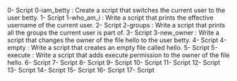 0- Script 0-iam_betty : Create a script that switches the current user to the user betty.
1- Script 1-who_am_i : Write a script that prints the effective username of the current user.
2- Script 2-groups : Write a script that prints all the groups the current user is part of.
3- Script 3-new_owner : Write a script that changes the owner of the file hello to the user betty.
4- Script 4-empty : Write a script that creates an empty file called hello.
5- Script 5-execute : Write a script that adds execute permission to the owner of the file hello.
6- Script 
7- Script 
8- Script 
9- Script
10- Script 
11- Script 
12- Script
13- Script 
14- Script 
15- Script 
16- Script
17- Script 